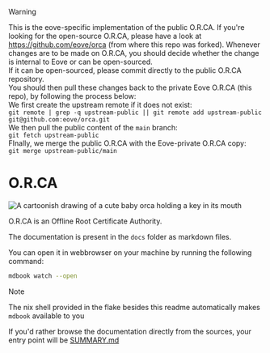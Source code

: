 > [!Warning]  
> This is the eove-specific implementation of the public O.R.CA. If you're looking for the open-source O.R.CA, please have a look at https://github.com/eove/orca (from where this repo was forked).
> Whenever changes are to be made on O.R.CA, you should decide whether the change is internal to Eove or can be open-sourced.  
> If it can be open-sourced, please commit directly to the public O.R.CA repository.  
> You should then pull these changes back to the private Eove O.R.CA (this repo), by following the process below:  
> We first create the upstream remote if it does not exist:  
> `git remote | grep -q upstream-public || git remote add upstream-public git@github.com:eove/orca.git`  
> We then pull the public content of the `main` branch:  
> `git fetch upstream-public`  
> FInally, we merge the public O.R.CA with the Eove-private O.R.CA copy:  
> `git merge upstream-public/main`  

# O.R.CA

![A cartoonish drawing of a cute baby orca holding a key in its mouth ](./orca.png)

O.R.CA is an Offline Root Certificate Authority.

The documentation is present in the `docs` folder as markdown files.

You can open it in webbrowser on your machine by running the following command:
```bash
mdbook watch --open
```

> [!Note]  
> The nix shell provided in the flake besides this readme automatically makes `mdbook` available to you

If you'd rather browse the documentation directly from the sources, your entry point will be [SUMMARY.md](./docs/SUMMARY.md)
